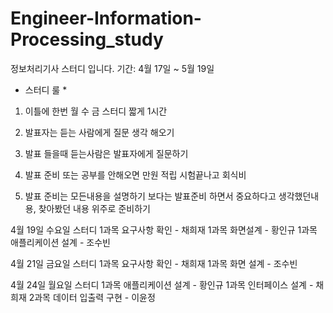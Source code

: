 # Engineer-Information-Processing_study
정보처리기사 스터디 입니다. 기간: 4월 17일 ~ 5월 19일

* 스터디 룰 * 
1. 이틀에 한번 월 수 금 스터디 짧게 1시간

2. 발표자는 듣는 사람에게 질문 생각 해오기 

3. 발표 들을때 듣는사람은 발표자에게 질문하기 

4. 발표 준비 또는 공부를 안해오면 만원 적립 시험끝나고 회식비

5. 발표 준비는 모든내용을 설명하기 보다는 발표준비 하면서 중요하다고 생각했던내용, 찾아봤던 내용 위주로 준비하기

4월 19일 수요일 스터디
1과목 요구사항 확인 - 채희재
1과목 화면설계 - 황인규
1과목 애플리케이션 설계 - 조수빈

4월 21일 금요일 스터디
1과목 요구사항 확인 - 채희재
1과목 화면 설계 - 조수빈

4월 24일 월요일 스터디
1과목 애플리케이션 설계 - 황인규
1과목 인터페이스 설계 - 채희재
2과목 데이터 입출력 구현 - 이윤정
